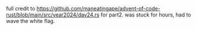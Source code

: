 full credit to https://github.com/maneatingape/advent-of-code-rust/blob/main/src/year2024/day24.rs for part2. was stuck for hours, had to wave the white flag.
